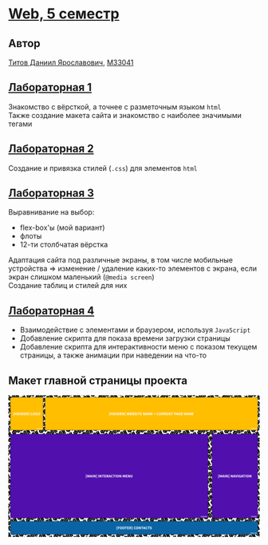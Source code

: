 # [Web, 5 семестр](https://1menemi1.github.io/IS-2022-web-5-sem/)

## Автор

[Титов Даниил Ярославович](https://t.me/Menemi), [M33041](https://m33041.notion.site/M33041-784ae713119e4d208d42bd32e8ff6e7b)

## [Лабораторная 1](https://github.com/1Menemi1/IS-2022-web-5-sem/releases/tag/v1.0)

Знакомство с вёрсткой, а точнее с разметочным языком `html`\
Также создание макета сайта и знакомство с наиболее значимыми тегами

## [Лабораторная 2](https://github.com/1Menemi1/IS-2022-web-5-sem/releases/tag/v2.0)

Создание и привязка стилей (`.css`) для элементов `html`

## [Лабораторная 3](https://github.com/1Menemi1/IS-2022-web-5-sem/releases/tag/v3.0)

Выравнивание на выбор:
- flex-box'ы (мой вариант)
- флоты
- 12-ти столбчатая вёрстка

Адаптация сайта под различные экраны, в том числе мобильные устройства => изменение / удаление каких-то элементов с
экрана, если экран слишком маленький (`@media screen`)\
Создание таблиц и стилей для них

## [Лабораторная 4](https://youtu.be/dQw4w9WgXcQ)

- Взаимодействие с элементами и браузером, используя `JavaScript`
- Добавление скрипта для показа времени загрузки страницы
- Добавление скрипта для интерактивности меню с показом текущем страницы, а также анимации при наведении на что-то

## Макет главной страницы проекта

![Макет](https://github.com/1Menemi1/IS-2022-web-5-sem/blob/lab-1/pictures/layout.png)
